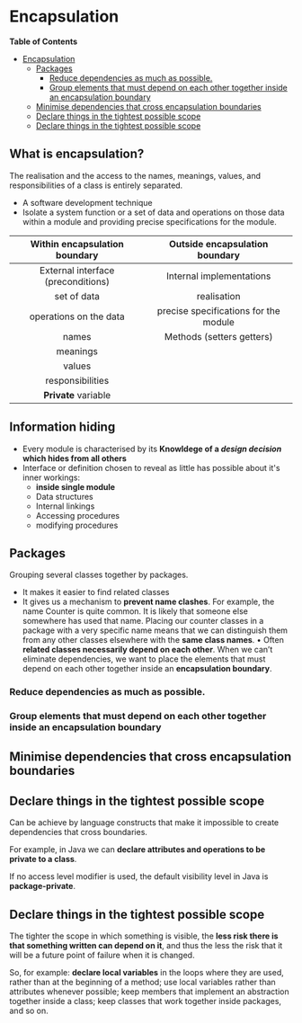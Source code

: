 # Encapsulation
<!-- markdown-toc start - Don't edit this section. Run M-x markdown-toc-refresh-toc -->
**Table of Contents**

- [Encapsulation](#encapsulation)
    - [Packages](#packages)
        - [Reduce dependencies as much as possible.](#reduce-dependencies-as-much-as-possible)
        - [Group elements that must depend on each other together inside an encapsulation boundary](#group-elements-that-must-depend-on-each-other-together-inside-an-encapsulation-boundary)
    - [Minimise dependencies that cross encapsulation boundaries](#minimise-dependencies-that-cross-encapsulation-boundaries)
    - [Declare things in the tightest possible scope](#declare-things-in-the-tightest-possible-scope)
    - [Declare things in the tightest possible scope](#declare-things-in-the-tightest-possible-scope-1)

<!-- markdown-toc end -->

## What is encapsulation?

The realisation and the access to the names, meanings, values, and responsibilities of a class is entirely separated.
* A software development technique
* Isolate a system function or a set of data and operations on those data within a module and providing precise specifications for the module.

| Within encapsulation boundary      | Outside encapsulation boundary        |
| :-:                                | :-:                                   |
| External interface (preconditions) | Internal implementations              |
| set of data                        | realisation                           |
| operations on the data             | precise specifications for the module |
| names                              | Methods (setters getters)             |
| meanings                           |                                       |
| values                             |                                       |
| responsibilities                   |                                       |
| **Private** variable               |                                       |


## Information hiding
* Every module is characterised by its **Knowldege of a *design decision* which hides from all others**
* Interface or definition chosen to reveal as little has possible about it's inner workings: 
    * **inside single module**
    * Data structures
    * Internal linkings
    * Accessing procedures
    * modifying procedures


 
## Packages
Grouping several classes together by packages.

* It makes it easier to find	related	classes
* It gives	us	a mechanism	to **prevent name clashes**. For example, the name Counter is quite	common.	It	is	likely	that someone else somewhere	has	used that name. Placing	our	counter	classes	in a package with a	very specific name means that we can distinguish them from any other classes elsewhere with	the	**same class names**.
• Often	**related	classes	necessarily	depend on each other**. When we can’t eliminate dependencies, we want to place the elements that must depend on	each other together inside an **encapsulation boundary**.

### Reduce dependencies as much as possible.

### Group elements that must depend on each other together inside an encapsulation boundary

## Minimise dependencies that cross encapsulation boundaries

## Declare things in the tightest possible scope

Can be achieve by language constructs that make it impossible to create dependencies that cross boundaries. 

For example, in Java we can **declare attributes and operations to be private to a class**. 

If no access level modifier is used, the default visibility level in Java is **package-private**.


## Declare things in the tightest possible scope

The tighter the scope in which something is visible, the **less risk there is that something written can depend on it**, and thus the less the risk that it will be a future point of failure when it is changed. 

So, for example: **declare local variables** in the loops where they are used, rather than at the beginning of a method; use local variables rather than attributes whenever possible; keep members that implement an abstraction together inside a class; keep classes that work together inside packages, and so on.


